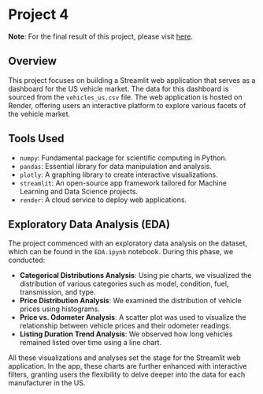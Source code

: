# Project 4

**Note**: For the final result of this project, please visit [here](https://us-vehicle-market-dashboard.onrender.com/).

## Overview
This project focuses on building a Streamlit web application that serves as a dashboard for the US vehicle market. The data for this dashboard is sourced from the `vehicles_us.csv` file. The web application is hosted on Render, offering users an interactive platform to explore various facets of the vehicle market.

## Tools Used
- `numpy`: Fundamental package for scientific computing in Python.
- `pandas`: Essential library for data manipulation and analysis.
- `plotly`: A graphing library to create interactive visualizations.
- `streamlit`: An open-source app framework tailored for Machine Learning and Data Science projects.
- `render`: A cloud service to deploy web applications.

## Exploratory Data Analysis (EDA)
The project commenced with an exploratory data analysis on the dataset, which can be found in the `EDA.ipynb` notebook. During this phase, we conducted:
- **Categorical Distributions Analysis**: Using pie charts, we visualized the distribution of various categories such as model, condition, fuel, transmission, and type.
- **Price Distribution Analysis**: We examined the distribution of vehicle prices using histograms.
- **Price vs. Odometer Analysis**: A scatter plot was used to visualize the relationship between vehicle prices and their odometer readings.
- **Listing Duration Trend Analysis**: We observed how long vehicles remained listed over time using a line chart.

All these visualizations and analyses set the stage for the Streamlit web application. In the app, these charts are further enhanced with interactive filters, granting users the flexibility to delve deeper into the data for each manufacturer in the US.
